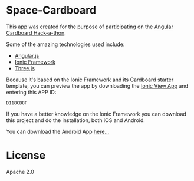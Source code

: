 # Space-Cardboard
This app was created for the purpose of participating on the [Angular Cardboard Hack-a-thon](https://angular.io/cardboard/).

Some of the amazing technologies used include:
  - [Angular.js](https://angularjs.org/)
  - [Ionic Framework](http://ionicframework.com/)
  - [Three.js](http://threejs.org/)

Because it's based on the Ionic Framework and its Cardboard starter template, you can preview the app by downloading the [Ionic View App](http://view.ionic.io/) and entering this APP ID:
```
D118CB8F
```
If you have a better knowledge on the Ionic Framework you can download this project and do the installation, both iOS and Android.

You can download the Android App [here...](http://albertsaniza.github.io/downloads/space-cardboard-android.apk)

# License
Apache 2.0

